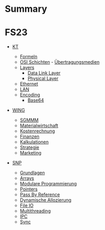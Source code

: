 # Summary

# FS23
- [KT](FS23/KT/Readme.md)
	- [Formeln](FS23/KT/Formeln.md)
	- [OSI Schichten](FS23/KT/OSI%20Referenzmodell.md)
	- [Übertragungsmedien](FS23/KT/Uebertragungsmedien.md)
	- [Layers]()
		- [Data Link Layer](FS23/KT/Layers/Data%20Link%20Layer.md)
		- [Physical Layer](FS23/KT/Layers/Physical%20Layer.md)
	- [Ethernet](FS23/KT/Ethernet.md)
	- [LAN](FS23/KT/LAN.md)
	- [Encoding]()
		- [Base64](FS23/KT/Encoding/Base64.md)
	

- [WING](FS23/WING/Readme.md)
	- [SGMMM](FS23/WING/SGMM.md)
	- [Materialwirtschaft](FS23/WING/Materialwirtschaft.md)
	- [Kostenrechnung](FS23/WING/Kostenrechnung.md)
	- [Finanzen](FS23/WING/Finanzen.md)
	- [Kalkulationen](FS23/WING/Kalkulationen.md)
	- [Strategie](FS23/WING/Strategie.md)
	- [Marketing](FS23/WING/Marketing.md)

- [SNP](FS23/SNP/Readme.md)
	- [Grundlagen](FS23/SNP/Grundlagen.md)
	- [Arrays](FS23/SNP/Arrays.md)
	- [Modulare Programmierung](FS23/SNP/Modulare%20Programmierung.md)
	- [Pointers](FS23/SNP/Pointers.md)
	- [Pass By Reference](FS23/SNP/Parameter%20By%20Reference.md)
	- [Dynamische Allozierung](FS23/SNP/Dynamische%20Allozierung.md)
	- [File IO](FS23/SNP/File%20IO.md)
	- [Multithreading](FS23/SNP/Multithreading%20und%20so%20weiter.md)
	- [IPC](FS23/SNP/IPC%20-%20Inter%20Process%20Communication.md)
	- [Sync](FS23/SNP/Sync.md)